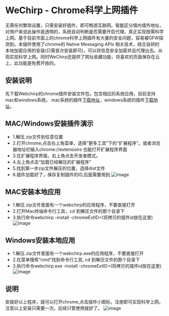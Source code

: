 # WeChirp - Chrome科学上网插件

无需任何繁琐设置，只需安装好插件，即可畅游互联网。智能区分墙内墙外地址，对用户来说此操作是透明的，系统自动判断是否需要开启代理，真正实现按需科学上网。基于目前市面上的chrome科学上网插件有大量的安全问题，容易被GFW探测到。本插件使用了chrome的 Native Messaging APIs 相关技术，结合自研的本地加密应用的安装(只需首次安装即可)，可以将信息安全加密并且代理出去。从而实现科学上网。同时WeChirp还提供了网址收藏功能，将喜欢的页面保存在云上，此功能是免费开放的。
## 安装说明
  先下载Webchirp的chrome插件安装文件包，包含相应的系统应用，目前支持mac和windows系统。
  mac系统的插件[下载地址](https://github.com/wechirp/wechirp/releases/download/1.0/wechirp-mac-1.0.zip)，windows系统的插件[下载地址](https://github.com/wechirp/wechirp/releases/download/1.0/wechirp-windows-1.0.zip)。
## MAC/Windows安装插件演示
* 1.解压.zip文件到任意位置
* 2.打开chrome,点击右上角菜单，选择“更多工具”下的“扩展程序”。或者浏览器地址栏输入chrome://extensions 也能打开扩展程序界面
* 3.在扩展程序界面，右上角点击开发者模式。
* 4.左上角点击“加载已经解压的扩展程序”
* 5.找到第一步zip文件解压的位置，选择dist文件
* 6.插件加载好了，保存复制插件的ID,后面需要用到
![image](https://raw.githubusercontent.com/wechirp/wechirp/master/f3.gif)

## MAC安装本地应用
* 1.解压.zip文件里面有一个webchirp的应用程序，不要直接打开
* 2.打开Mac终端命令行工具，cd 到解压文件的那个目录下
* 3.执行命令webchirp -install -chromeExtID=(将拷贝的插件id放在这里) 
![image](https://raw.githubusercontent.com/wechirp/wechirp/master/f4.gif)

## Windows安装本地应用
* 1.解压.zip文件里面有一个webchirp.exe的应用程序，不要直接打开
* 2.在菜单搜索“cmd”找到命令行工具, cd 到解压文件的那个目录下
* 3.执行命令webchirp.exe -install -chromeExtID=(将拷贝的插件id放在这里) 
![image](https://raw.githubusercontent.com/wechirp/wechirp/master/f5.gif)

## 说明
安装好以上程序，就可以打开chrome,点击插件小图标，注册即可实现科学上网。注意以上安装只需要一次。后续只管使用就好了。
![image](https://raw.githubusercontent.com/wechirp/wechirp/master/f6.gif)
